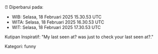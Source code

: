 ⏰ Diperbarui pada:
- WIB: Selasa, 18 Februari 2025 15.30.53 UTC
- WITA: Selasa, 18 Februari 2025 16.30.53 UTC
- WIT: Selasa, 18 Februari 2025 17.30.53 UTC

Kutipan Inspiratif:
"My last seen at? was just to check your last seen at?."


Kategori: funny

